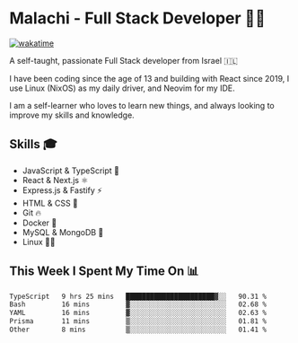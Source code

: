 # Malachi - Full Stack Developer 🚀🔥
[![wakatime](https://wakatime.com/badge/user/112ec769-e669-4b78-a46f-cf4343930741.svg)](https://wakatime.com/@112ec769-e669-4b78-a46f-cf4343930741)

A self-taught, passionate Full Stack developer from Israel 🇮🇱

I have been coding since the age of 13 and building with React since 2019, I use Linux (NixOS) as my daily driver, and Neovim for my IDE.

I am a self-learner who loves to learn new things, and always looking to improve my skills and knowledge.

## Skills 🎓
- JavaScript & TypeScript 💎
- React & Next.js ⚛️
- Express.js & Fastify ⚡️
- HTML & CSS 🎨
- Git 🔥
- Docker 🐳
- MySQL & MongoDB 💾
- Linux 👨‍💻

## This Week I Spent My Time On 📊
<!--START_SECTION:waka-->

```txt
TypeScript   9 hrs 25 mins   ██████████████████████▓░░   90.31 %
Bash         16 mins         ▓░░░░░░░░░░░░░░░░░░░░░░░░   02.68 %
YAML         16 mins         ▓░░░░░░░░░░░░░░░░░░░░░░░░   02.63 %
Prisma       11 mins         ▒░░░░░░░░░░░░░░░░░░░░░░░░   01.81 %
Other        8 mins          ▒░░░░░░░░░░░░░░░░░░░░░░░░   01.41 %
```

<!--END_SECTION:waka-->
